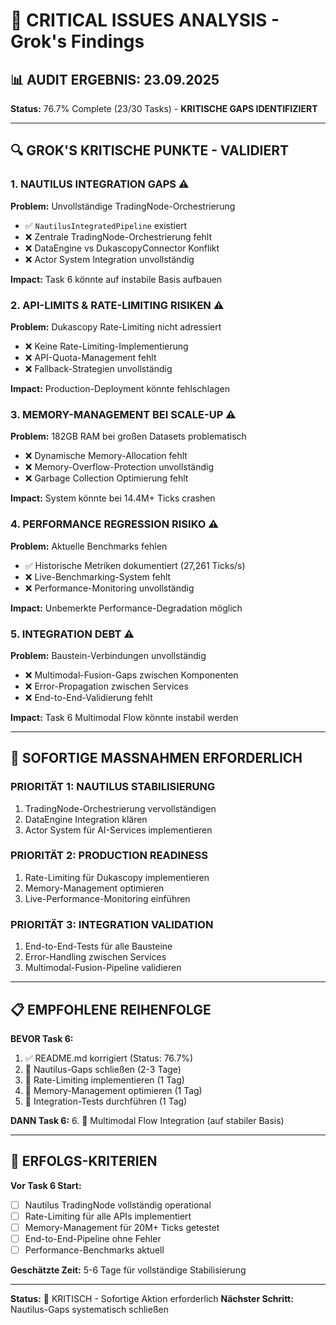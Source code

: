 # 🚨 CRITICAL ISSUES ANALYSIS - Grok's Findings

## 📊 **AUDIT ERGEBNIS: 23.09.2025**

**Status:** 76.7% Complete (23/30 Tasks) - **KRITISCHE GAPS IDENTIFIZIERT**

---

## 🔍 **GROK'S KRITISCHE PUNKTE - VALIDIERT**

### **1. NAUTILUS INTEGRATION GAPS ⚠️**

**Problem:** Unvollständige TradingNode-Orchestrierung
- ✅ `NautilusIntegratedPipeline` existiert
- ❌ Zentrale TradingNode-Orchestrierung fehlt
- ❌ DataEngine vs DukascopyConnector Konflikt
- ❌ Actor System Integration unvollständig

**Impact:** Task 6 könnte auf instabile Basis aufbauen

### **2. API-LIMITS & RATE-LIMITING RISIKEN ⚠️**

**Problem:** Dukascopy Rate-Limiting nicht adressiert
- ❌ Keine Rate-Limiting-Implementierung
- ❌ API-Quota-Management fehlt
- ❌ Fallback-Strategien unvollständig

**Impact:** Production-Deployment könnte fehlschlagen

### **3. MEMORY-MANAGEMENT BEI SCALE-UP ⚠️**

**Problem:** 182GB RAM bei großen Datasets problematisch
- ❌ Dynamische Memory-Allocation fehlt
- ❌ Memory-Overflow-Protection unvollständig
- ❌ Garbage Collection Optimierung fehlt

**Impact:** System könnte bei 14.4M+ Ticks crashen

### **4. PERFORMANCE REGRESSION RISIKO ⚠️**

**Problem:** Aktuelle Benchmarks fehlen
- ✅ Historische Metriken dokumentiert (27,261 Ticks/s)
- ❌ Live-Benchmarking-System fehlt
- ❌ Performance-Monitoring unvollständig

**Impact:** Unbemerkte Performance-Degradation möglich

### **5. INTEGRATION DEBT ⚠️**

**Problem:** Baustein-Verbindungen unvollständig
- ❌ Multimodal-Fusion-Gaps zwischen Komponenten
- ❌ Error-Propagation zwischen Services
- ❌ End-to-End-Validierung fehlt

**Impact:** Task 6 Multimodal Flow könnte instabil werden

---

## 🎯 **SOFORTIGE MASSNAHMEN ERFORDERLICH**

### **PRIORITÄT 1: NAUTILUS STABILISIERUNG**
1. TradingNode-Orchestrierung vervollständigen
2. DataEngine Integration klären
3. Actor System für AI-Services implementieren

### **PRIORITÄT 2: PRODUCTION READINESS**
1. Rate-Limiting für Dukascopy implementieren
2. Memory-Management optimieren
3. Live-Performance-Monitoring einführen

### **PRIORITÄT 3: INTEGRATION VALIDATION**
1. End-to-End-Tests für alle Bausteine
2. Error-Handling zwischen Services
3. Multimodal-Fusion-Pipeline validieren

---

## 📋 **EMPFOHLENE REIHENFOLGE**

**BEVOR Task 6:**
1. ✅ README.md korrigiert (Status: 76.7%)
2. 🔧 Nautilus-Gaps schließen (2-3 Tage)
3. 🔧 Rate-Limiting implementieren (1 Tag)
4. 🔧 Memory-Management optimieren (1 Tag)
5. 🔧 Integration-Tests durchführen (1 Tag)

**DANN Task 6:**
6. 🚀 Multimodal Flow Integration (auf stabiler Basis)

---

## 🎯 **ERFOLGS-KRITERIEN**

**Vor Task 6 Start:**
- [ ] Nautilus TradingNode vollständig operational
- [ ] Rate-Limiting für alle APIs implementiert
- [ ] Memory-Management für 20M+ Ticks getestet
- [ ] End-to-End-Pipeline ohne Fehler
- [ ] Performance-Benchmarks aktuell

**Geschätzte Zeit:** 5-6 Tage für vollständige Stabilisierung

---

**Status:** 🚨 KRITISCH - Sofortige Aktion erforderlich
**Nächster Schritt:** Nautilus-Gaps systematisch schließen